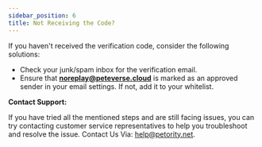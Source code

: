```yaml
---
sidebar_position: 6
title: Not Receiving the Code?
---
```


If you haven't received the verification code, consider the following solutions:
+ Check your junk/spam inbox for the verification email.
+ Ensure that **noreplay@peteverse.cloud** is marked as an approved sender in your email settings. If not, add it to your whitelist.

**Contact Support:**

If you have tried all the mentioned steps and are still facing issues, you can try contacting customer service representatives to help you troubleshoot and resolve the issue. Contact Us Via: help@petority.net.